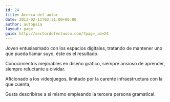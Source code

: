 ```yaml
---
id: 24
title: Acerca del autor
date: 2013-02-11T02:31:00+00:00
author: autopsia
layout: page
guid: http://sectordefectuoso.com/?page_id=24
---
```

Joven entusiasmado con los espacios digitales, tratando de mantener uno que pueda llamar suyo, éste es el resultado.

Conocimientos mejorables en diseño gráfico, siempre ansioso de aprender, siempre reluctante a olvidar.

Aficionado a los videojuegos, limitado por la carente infraestructura con la que cuenta,

Gusta describirse a si mismo empleando la tercera persona gramatical.
